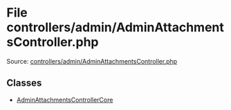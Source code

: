 File controllers/admin/AdminAttachmentsController.php
=========

Source: [controllers/admin/AdminAttachmentsController.php](https://github.com/PrestaShop/PrestaShop/blob/1.6.0.3/controllers/admin/AdminAttachmentsController.php)


Classes
-------

* [AdminAttachmentsControllerCore](class.AdminAttachmentsControllerCore.md)

